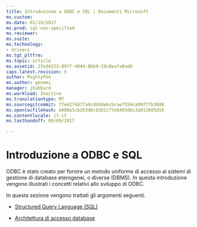 ```yaml
---
title: Introduzione a ODBC e SQL | Documenti Microsoft
ms.custom: 
ms.date: 01/19/2017
ms.prod: sql-non-specified
ms.reviewer: 
ms.suite: 
ms.technology:
- drivers
ms.tgt_pltfrm: 
ms.topic: article
ms.assetid: 27ed4223-89ff-4044-8bb9-19c8eafa8ad8
caps.latest.revision: 5
author: MightyPen
ms.author: genemi
manager: jhubbard
ms.workload: Inactive
ms.translationtype: MT
ms.sourcegitcommit: f7e6274d77a9cdd4de6cbcaef559ca99f77b3608
ms.openlocfilehash: e080a5cb263d0c83b2c77eb483dbc3a032605d18
ms.contentlocale: it-it
ms.lasthandoff: 09/09/2017

---
```

# <a name="introduction-to-sql-and-odbc"></a>Introduzione a ODBC e SQL
ODBC è stato creato per fornire un metodo uniforme di accesso ai sistemi di gestione di database eterogenei, o diverse (DBMS). In questa introduzione vengono illustrati i concetti relativi allo sviluppo di ODBC.  
  
 In questa sezione vengono trattati gli argomenti seguenti.  
  
-   [Structured Query Language (SQL)](../../odbc/reference/structured-query-language-sql.md)  
  
-   [Architettura di accesso database](../../odbc/reference/database-access-architecture.md)


